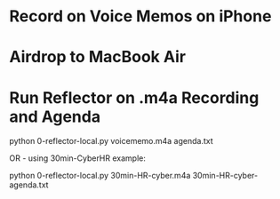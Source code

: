 # Record on Voice Memos on iPhone

# Airdrop to MacBook Air

# Run Reflector on .m4a Recording and Agenda

python 0-reflector-local.py voicememo.m4a agenda.txt

OR - using 30min-CyberHR example:

python 0-reflector-local.py 30min-HR-cyber.m4a 30min-HR-cyber-agenda.txt